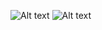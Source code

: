 ![Alt text]([Board/IMG_20250202_185257.jpg](https://github.com/szil4dizs/HW-364A/blob/1e7e6cfcc5e788722c1f9003471cde88b119738c/Board/IMG_20250202_185310.jpg))
![Alt text](Board/IMG_20250202_185310.jpg)
